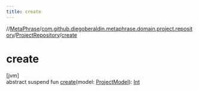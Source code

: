```yaml
---
title: create
---
```

//[MetaPhrase](../../../index.html)/[com.github.diegoberaldin.metaphrase.domain.project.repository](../index.html)/[ProjectRepository](index.html)/[create](create.html)



# create



[jvm]\
abstract suspend fun [create](create.html)(model: [ProjectModel](../../com.github.diegoberaldin.metaphrase.domain.project.data/-project-model/index.html)): [Int](https://kotlinlang.org/api/latest/jvm/stdlib/kotlin/-int/index.html)




